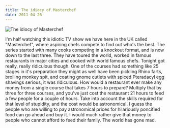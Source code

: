 ```yaml
---
title: The idiocy of Masterchef
date: 2011-04-26
---
```


![The idiocy of Masterchef](https://source.unsplash.com/gp8BLyaTaA0/1600x900)

I'm half watching this idiotic TV show we have here in the UK called "Masterchef", where aspiring chefs compete to find out who's the best. The series started with many cooks competing in a knockout format, and is now down to the last three. They have toured the world, worked in famous restaurants in major cities and cooked with world famous chefs. Tonight got really, really ridiculous though. One of the courses had something like 25 stages in it's preparation they might as well have been pickling Rhino farts, broiling monkey spit, and coating gnome cutlets with spiced Pteradacyl egg shavings serious, it was ridiculous. How would a restaurant ever make any money from a single course that takes 7 hours to prepare? Multiply that by three for three courses, and you've just cost the restaurant 21 hours to feed a few people for a couple of hours. Take into account the skills required for that level of stupidity, and the cost would be astronomical. I guess the people who are willing to pay astronomical prices for hilariously poncified food can go ahead and buy it. I would much rather give that money to people who cannot afford to feed their family. The world has gone mad.